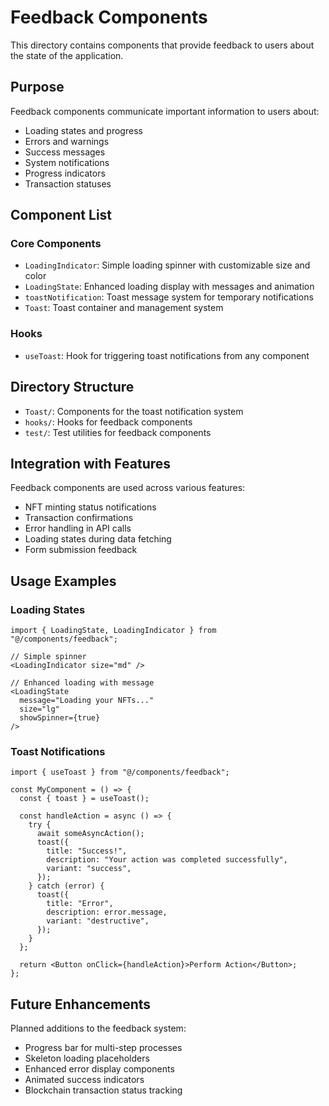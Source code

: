 # Feedback Components

This directory contains components that provide feedback to users about the state of the application.

## Purpose

Feedback components communicate important information to users about:

- Loading states and progress
- Errors and warnings
- Success messages
- System notifications
- Progress indicators
- Transaction statuses

## Component List

### Core Components

- `LoadingIndicator`: Simple loading spinner with customizable size and color
- `LoadingState`: Enhanced loading display with messages and animation
- `toastNotification`: Toast message system for temporary notifications
- `Toast`: Toast container and management system

### Hooks

- `useToast`: Hook for triggering toast notifications from any component

## Directory Structure

- `Toast/`: Components for the toast notification system
- `hooks/`: Hooks for feedback components
- `test/`: Test utilities for feedback components

## Integration with Features

Feedback components are used across various features:

- NFT minting status notifications
- Transaction confirmations
- Error handling in API calls
- Loading states during data fetching
- Form submission feedback

## Usage Examples

### Loading States

```tsx
import { LoadingState, LoadingIndicator } from "@/components/feedback";

// Simple spinner
<LoadingIndicator size="md" />

// Enhanced loading with message
<LoadingState 
  message="Loading your NFTs..." 
  size="lg"
  showSpinner={true} 
/>
```

### Toast Notifications

```tsx
import { useToast } from "@/components/feedback";

const MyComponent = () => {
  const { toast } = useToast();
  
  const handleAction = async () => {
    try {
      await someAsyncAction();
      toast({
        title: "Success!",
        description: "Your action was completed successfully",
        variant: "success",
      });
    } catch (error) {
      toast({
        title: "Error",
        description: error.message,
        variant: "destructive",
      });
    }
  };
  
  return <Button onClick={handleAction}>Perform Action</Button>;
};
```

## Future Enhancements

Planned additions to the feedback system:

- Progress bar for multi-step processes
- Skeleton loading placeholders
- Enhanced error display components
- Animated success indicators
- Blockchain transaction status tracking 
